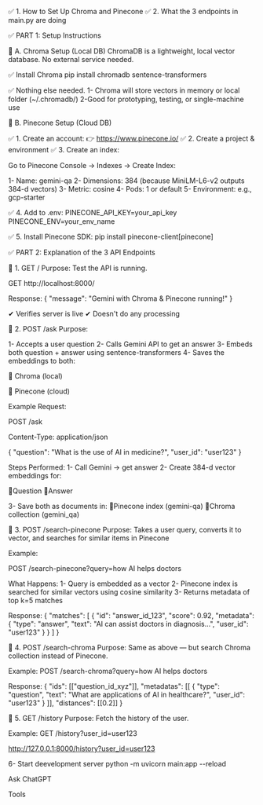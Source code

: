 ✅ 1. How to Set Up Chroma and Pinecone
✅ 2. What the 3 endpoints in main.py are doing

✅ PART 1: Setup Instructions


🔹 A. Chroma Setup (Local DB)
ChromaDB is a lightweight, local vector database. No external service needed.

✅ Install Chroma
pip install chromadb sentence-transformers



✅ Nothing else needed.
1- Chroma will store vectors in memory or local folder (~/.chromadb/)
2-Good for prototyping, testing, or single-machine use



🔹 B. Pinecone Setup (Cloud DB)

✅ 1. Create an account:
👉 https://www.pinecone.io/
✅ 2. Create a project & environment
✅ 3. Create an index:

Go to Pinecone Console → Indexes → Create Index:

1- Name: gemini-qa
2- Dimensions: 384 (because MiniLM-L6-v2 outputs 384-d vectors)
3- Metric: cosine
4- Pods: 1 or default
5- Environment: e.g., gcp-starter



✅ 4. Add to .env:
PINECONE_API_KEY=your_api_key
PINECONE_ENV=your_env_name



✅ 5. Install Pinecone SDK:
pip install pinecone-client[pinecone]




✅ PART 2: Explanation of the 3 API Endpoints


📌 1. GET /
Purpose: Test the API is running.

GET http://localhost:8000/

Response:
{
  "message": "Gemini with Chroma & Pinecone running!"
}

✔ Verifies server is live
✔ Doesn't do any processing



📌 2. POST /ask
Purpose:

1- Accepts a user question
2- Calls Gemini API to get an answer
3- Embeds both question + answer using sentence-transformers
4- Saves the embeddings to both:

  🔹 Chroma (local)

  🔹 Pinecone (cloud)

Example Request:

POST /ask

Content-Type: application/json

{
  "question": "What is the use of AI in medicine?",
  "user_id": "user123"
}

Steps Performed:
1- Call Gemini → get answer
2- Create 384-d vector embeddings for:

   🔹Question
   🔹Answer

3- Save both as documents in:
   🔹Pinecone index (gemini-qa)
   🔹Chroma collection (gemini_qa)



📌 3. POST /search-pinecone
Purpose:
Takes a user query, converts it to vector, and searches for similar items in Pinecone

Example:

POST /search-pinecone?query=how AI helps doctors

What Happens:
1- Query is embedded as a vector
2- Pinecone index is searched for similar vectors using cosine similarity
3- Returns metadata of top k=5 matches

Response:
{
  "matches": [
    {
      "id": "answer_id_123",
      "score": 0.92,
      "metadata": {
        "type": "answer",
        "text": "AI can assist doctors in diagnosis...",
        "user_id": "user123"
      }
    }
  ]
}



📌 4. POST /search-chroma
Purpose:
Same as above — but search Chroma collection instead of Pinecone.

Example:
POST /search-chroma?query=how AI helps doctors

Response:
{
  "ids": [["question_id_xyz"]],
  "metadatas": [[
    {
      "type": "question",
      "text": "What are applications of AI in healthcare?",
      "user_id": "user123"
    }
  ]],
  "distances": [[0.2]]
}


📌 5. GET /history
Purpose:
Fetch the history of the user.

Example:
GET /history?user_id=user123

http://127.0.0.1:8000/history?user_id=user123






6- Start deevelopment server
python -m uvicorn main:app --reload



Ask ChatGPT



Tools


